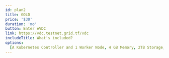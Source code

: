 ```yaml
---
id: plan2
title: GOLD
price: '$30'
duration: 'mo'
button: Enter eVDC
link: https://vdc.testnet.grid.tf/vdc
includeTitle: What's included?
options:
  [A Kubernetes Controller and 1 Worker Node, 4 GB Memory, 2TB Storage, A Network Gateway]
---
```

